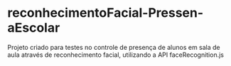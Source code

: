 # reconhecimentoFacial-Pressen-aEscolar
Projeto criado para testes no controle de presença de alunos em sala de aula através de reconhecimento facial, utilizando a API faceRecognition.js

